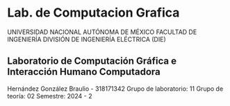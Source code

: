 # Lab. de Computacion Grafica

UNIVERSIDAD NACIONAL AUTÓNOMA DE MÉXICO
FACULTAD DE INGENIERÍA
DIVISIÓN DE INGENIERÍA ELÉCTRICA (DIE)

## Laboratorio de Computación Gráfica e Interacción Humano Computadora ##

Hernández González Braulio - 318171342
Grupo de laboratorio: 11
Grupo de teoría:      02
Semestre:             2024 - 2

